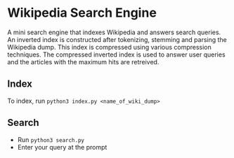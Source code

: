 # Wikipedia Search Engine

A mini search engine that indexes Wikipedia and answers search queries. An inverted index is constructed after tokenizing, stemming and parsing the Wikipedia dump. This index is compressed using various compression techniques. The compressed inverted index is used to answer user queries and the articles with the maximum hits are retreived.

## Index

To index, run `python3 index.py <name_of_wiki_dump>`

## Search

- Run `python3 search.py`
- Enter your query at the prompt
